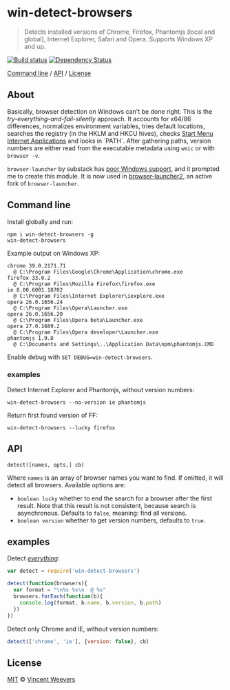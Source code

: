 # win-detect-browsers

> Detects installed versions of Chrome, Firefox, Phantomjs (local and global), Internet Explorer, Safari and Opera. Supports Windows XP and up.

[![Build status](https://img.shields.io/appveyor/ci/vweevers/win-detect-browsers.svg?style=flat-square)](https://ci.appveyor.com/project/vweevers/win-detect-browsers) [![Dependency Status](https://img.shields.io/david/vweevers/win-detect-browsers.svg?style=flat-square)](https://david-dm.org/vweevers/win-detect-browsers)

[Command line](#command-line) / [API](#api) / [License](#license)

## About

Basically, browser detection on Windows can't be done right. This is the *try-everything-and-fail-silently* approach. It accounts for x64/86 differences, normalizes environment variables, tries default locations, searches the registry (in the HKLM and HKCU hives), checks [Start Menu Internet Applications](http://msdn.microsoft.com/en-us/library/windows/desktop/dd203067(v=vs.85).aspx) and looks in `PATH`. After gathering paths, version numbers are either read from the executable metadata using `wmic` or with `browser -v`.

`browser-launcher` by substack has [poor Windows support](https://github.com/substack/browser-launcher/issues/7), and it prompted me to create this module. It is now used in [browser-launcher2](https://github.com/benderjs/browser-launcher2), an active fork of `browser-launcher`.

## Command line

Install globally and run:

    npm i win-detect-browsers -g
    win-detect-browsers

Example output on Windows XP:

    chrome 39.0.2171.71
      @ C:\Program Files\Google\Chrome\Application\chrome.exe
    firefox 33.0.2
      @ C:\Program Files\Mozilla Firefox\firefox.exe
    ie 8.00.6001.18702
      @ C:\Program Files\Internet Explorer\iexplore.exe
    opera 26.0.1656.24
      @ C:\Program Files\Opera\Launcher.exe
    opera 26.0.1656.20
      @ C:\Program Files\Opera beta\Launcher.exe
    opera 27.0.1689.2
      @ C:\Program Files\Opera developer\Launcher.exe
    phantomjs 1.9.8
      @ C:\Documents and Settings\..\Application Data\npm\phantomjs.CMD

Enable debug with `SET DEBUG=win-detect-browsers`.

### examples

Detect Internet Explorer and Phantomjs, without version numbers:

    win-detect-browsers --no-version ie phantomjs

Return first found version of FF:

    win-detect-browsers --lucky firefox

## API

`detect([names, opts,] cb)`

Where `names` is an array of browser names you want to find. If omitted, it will detect all browsers. Available options are:

- `boolean lucky` whether to end the search for a browser after the first result. Note that this result is not consistent, because search is asynchronous. Defaults to `false`, meaning: find all versions.
- `boolean version` whether to get version numbers, defaults to `true`.

## examples

Detect *[everything](http://youtu.be/k1yvvNvlXtg)*:

```js
var detect = require('win-detect-browsers')

detect(function(browsers){
  var format = "\n%s %s\n  @ %s"
  browsers.forEach(function(b){
    console.log(format, b.name, b.version, b.path)
  })
})

```

Detect only Chrome and IE, without version numbers:

```js
detect(['chrome', 'ie'], {version: false}, cb)
```

## License

[MIT](http://opensource.org/licenses/MIT) © [Vincent Weevers](http://vincentweevers.nl)
